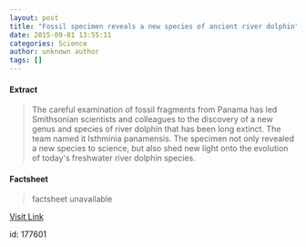 ```yaml
---
layout: post
title: "Fossil specimen reveals a new species of ancient river dolphin"
date: 2015-09-01 13:55:11
categories: Science
author: unknown author
tags: []
---
```



#### Extract
>The careful examination of fossil fragments from Panama has led Smithsonian scientists and colleagues to the discovery of a new genus and species of river dolphin that has been long extinct. The team named it Isthminia panamensis. The specimen not only revealed a new species to science, but also shed new light onto the evolution of today's freshwater river dolphin species. 

#### Factsheet
>factsheet unavailable

[Visit Link](http://www.sciencedaily.com/releases/2015/09/150901095511.htm)

id:  177601
